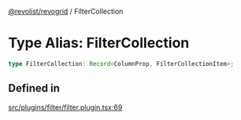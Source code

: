 [@revolist/revogrid](README.md) / FilterCollection

# Type Alias: FilterCollection

```ts
type FilterCollection: Record<ColumnProp, FilterCollectionItem>;
```

## Defined in

[src/plugins/filter/filter.plugin.tsx:69](https://github.com/revolist/revogrid/blob/e9570f9d5c0f862a9433b930661de46c89a93bd7/src/plugins/filter/filter.plugin.tsx#L69)
